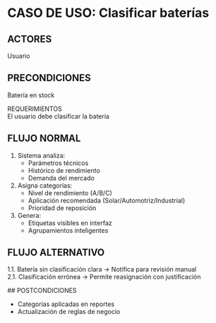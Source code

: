 # CASO DE USO: Clasificar baterías 

## ACTORES  
Usuario 

## PRECONDICIONES  
Batería en stock

REQUERIMIENTOS  
El usuario debe clasificar la bateria

## FLUJO NORMAL  
1. Sistema analiza:  
   - Parámetros técnicos  
   - Histórico de rendimiento  
   - Demanda del mercado  
2. Asigna categorías:  
   - Nivel de rendimiento (A/B/C)  
   - Aplicación recomendada (Solar/Automotriz/Industrial)  
   - Prioridad de reposición  
3. Genera:  
   - Etiquetas visibles en interfaz  
   - Agrupamientos inteligentes  

## FLUJO ALTERNATIVO  
1.1. Batería sin clasificación clara → Notifica para revisión manual  
2.1. Clasificación errónea → Permite reasignación con justificación  

## POSTCONDICIONES  
- Categorías aplicadas en reportes  
- Actualización de reglas de negocio  
